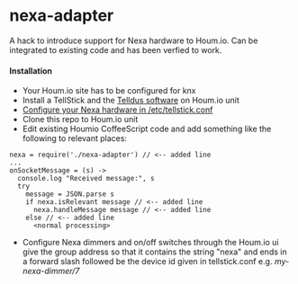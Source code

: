 nexa-adapter
============

A hack to introduce support for Nexa hardware to Houm.io. Can be integrated to existing code and has been verfied to work.

#### Installation
* Your Houm.io site has to be configured for knx
* Install a TellStick and the [Telldus software](http://elinux.org/R-Pi_Tellstick_core) on Houm.io unit
* [Configure your Nexa hardware in /etc/tellstick.conf](http://developer.telldus.com/wiki/TellStick_conf)
* Clone this repo to Houm.io unit
* Edit existing Houmio CoffeeScript code and add something like the following to relevant places:
```
nexa = require('./nexa-adapter') // <-- added line
...
onSocketMessage = (s) ->
  console.log "Received message:", s
  try
    message = JSON.parse s
    if nexa.isRelevant message // <-- added line
      nexa.handleMessage message // <-- added line
    else // <-- added line
      <normal processing>
```
* Configure Nexa dimmers and on/off switches through the Houm.io ui give the group address so that it contains the string "nexa" and ends in a forward slash followed be the device id given in tellstick.conf e.g. *my-nexa-dimmer/7*
